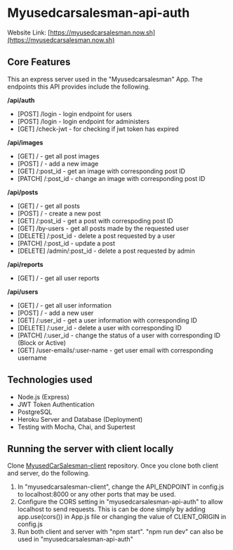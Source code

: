 # **Myusedcarsalesman-api-auth**
 
Website Link: [https://myusedcarsalesman.now.sh](https://myusedcarsalesman.now.sh)
 
## Core Features
This an express server used in the "Myusedcarsalesman" App. 
The endpoints this API provides include the following. 
 
**/api/auth**
- [POST] /login - login endpoint for users 
- [POST] /login - login endpoint for administers
- [GET] /check-jwt - for checking if jwt token has expired
 
**/api/images**
- [GET] / - get all post images
- [POST] / - add a new image
- [GET] /:post_id - get an image with corresponding post ID
- [PATCH] /:post_id - change an image with corresponding post ID
 
**/api/posts**
- [GET] / - get all posts
- [POST] / - create a new post
- [GET] /:post_id - get a post with correspoding post ID
- [GET] /by-users - get all posts made by the requested user
- [DELETE] /:post_id - delete a post requested by a user
- [PATCH] /:post_id - update a post
- [DELETE] /admin/:post_id - delete a post requested by admin
 
**/api/reports**
- [GET] / - get all user reports
 
**/api/users**
- [GET] / - get all user information
- [POST] / - add a new user
- [GET] /:user_id - get a user information with corresponding ID
- [DELETE] /:user_id - delete a user with corresponding ID
- [PATCH] /:user_id - change the status of a user with corresponding ID (Block or Active)
- [GET] /user-emails/:user-name - get user email with corresponding username
 
## Technologies used
- Node.js (Express)
- JWT Token Authentication
- PostgreSQL
- Heroku Server and Database (Deployment)
- Testing with Mocha, Chai, and Supertest
 
## Running the server with client locally
Clone [MyusedCarSalesman-client](https://github.com/ddlanf/MyUsedCarSalesman-client) repository.
Once you clone both client and server, do the following.
1. In "myusedcarsalesman-client", change the API_ENDPOINT in config.js to localhost:8000 or any other ports that may be used.
2. Configure the CORS setting in "myusedcarsalesman-api-auth" to allow localhost to send requests. This is can be done simply by adding app.use(cors()) in App.js file or changing the value of CLIENT_ORIGIN in config.js  
3. Run both client and server with "npm start". "npm run dev" can also be used in "myusedcarsalesman-api-auth"
 
 

<!-- Just adding a random comment --><!-- Just adding a random comment --><!-- Just adding a random comment --><!-- Just adding a random comment --><!-- Just adding a random comment --><!-- Just adding a random comment -->